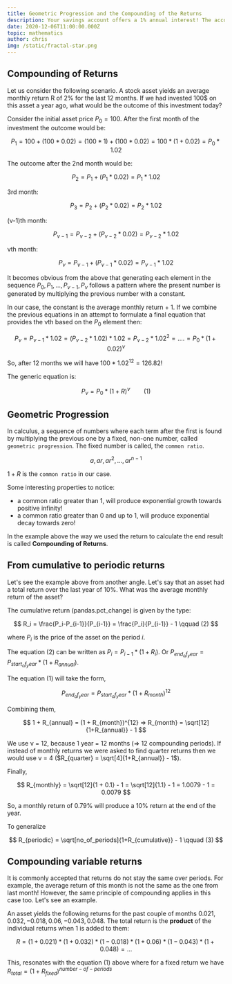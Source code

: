 ```yaml
---
title: Geometric Progression and the Compounding of the Returns
description: Your savings account offers a 1% annual interest! The account balance in 10 years? +10%? Naaaah   
date: 2020-12-06T11:00:00.000Z
topic: mathematics
author: chris
img: /static/fractal-star.png
---
```


## Compounding of Returns

Let us consider the following scenario. A stock asset yields an average monthly return R of 2% for the last 12 months. If we had invested 100\$ on this asset a year ago, what would be the outcome of this investment today?

Consider the initial asset price $P_0 = 100$. After the first month of the investment the outcome would be:

$$
P_1 = 100 + (100 * 0.02) = (100 * 1) + (100 * 0.02) = 100 * (1 + 0.02) = P_0 * 1.02
$$

The outcome after the 2nd month would be:

$$
P_2 = P_1 + (P_1 * 0.02) = P_1 * 1.02
$$

3rd month:

$$
P_3 = P_2 + (P_2 * 0.02) = P_2 * 1.02
$$

(ν-1)th month:

$$
P_{ν-1} = P_{ν-2} + (P_{ν-2} * 0.02) = P_{ν-2} * 1.02
$$

νth month:

$$
P_ν = P_{ν-1} + (P_{ν-1} * 0.02) = P_{ν-1} * 1.02
$$

It becomes obvious from the above that generating each element in the sequence $P_0, P_1, ..., P_{ν-1}, P_ν$ follows a pattern where the present number is generated by multiplying the previous number with a constant.

In our case, the constant is the average monthly return + 1. If we combine the previous equations in an attempt to formulate a final equation that provides the νth based on the $P_0$ element then:

$$
P_ν = P_{ν-1} * 1.02 = (P_{ν-2} * 1.02) * 1.02 = P_{ν-2} * 1.02^2 = .... = P_0 * (1 + 0.02)^ν
$$

So, after 12 months we will have $100 * 1.02^{12} = 126.82$!

The generic equation is:

$$
P_ν = P_0 * (1 + R)^ν \qquad (1)
$$

## Geometric Progression

In calculus, a sequence of numbers where each term after the first is found by multiplying the previous one by a fixed, non-one number, called `geometric progression`. The fixed number is called, the `common ratio`.

$$
a, ar, ar^2, ... , ar^{n-1}
$$

$1+R$ is the `common ratio` in our case. 

Some interesting properties to notice:

* a common ratio greater than 1, will produce exponential growth towards positive infinity!
* a common ratio greater than 0 and up to 1, will produce exponential decay towards zero!

In the example above the way we used the return to calculate the end result is called **Compounding of Returns**.

## From cumulative to periodic returns

Let's see the example above from another angle. Let's say that an asset had a total return over the last year of 10%. What was the average monthly return of the asset?

The cumulative return (pandas.pct_change) is given by the type:

$$
R_i = \frac{P_i-P_{i-1}}{P_{i-1}} = \frac{P_i}{P_{i-1}} - 1 \qquad (2)
$$

where $P_i$ is the price of the asset on the period $i$.

The equation (2) can be written as $P_i = P_{i-1} * (1 + R_i)$. Or $P_{end_of_year} = P_{start_of_year} * (1 + R_{annual})$.

The equation (1) will take the form,

$$
P_{end_of_year} = P_{start_of_year} * (1 + R_{month})^{12}
$$

Combining them,

$$
1 + R_{annual} = (1 + R_{month})^{12} => R_{month} = \sqrt[12]{1+R_{annual}} - 1
$$

We use ν = 12, because 1 year = 12 months (=> 12 compounding periods). If instead of monthly returns we were asked to find quarter returns then we would use ν = 4 ($R_{quarter} = \sqrt[4]{1+R_{annual}} - 1$).

Finally,

$$
R_{monthly} = \sqrt[12]{1 + 0.1} - 1 = \sqrt[12]{1.1} - 1 = 1.0079 - 1 = 0.0079
$$ 

So, a monthly return of 0.79% will produce a 10% return at the end of the year.

To generalize

$$
R_{periodic} = \sqrt[no_of_periods]{1+R_{cumulative}} - 1 \qquad (3)
$$

## Compounding variable returns

It is commonly accepted that returns do not stay the same over periods. For example, the average return of this month is not the same as the one from last month! However, the same principle of compounding applies in this case too. Let's see an example.

An asset yields the following returns for the past couple of months $0.021, 0.032, -0.018, 0.06, -0.043, 0.048$. The total return is the **product** of the individual returns when 1 is added to them:

$$
R = (1 + 0.021) * (1 + 0.032) * (1 - 0.018) * (1 + 0.06) * (1 - 0.043) * (1 + 0.048) = ...
$$

This, resonates with the equation (1) above where for a fixed return we have $R_{total} = (1 + R_{fixed})^{number-of-periods}$